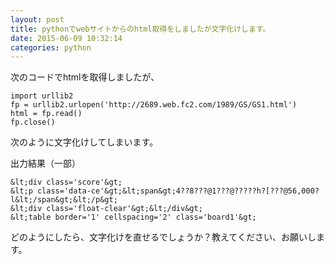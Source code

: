 ```yaml
---
layout: post
title: pythonでwebサイトからのhtml取得をしましたが文字化けします。
date: 2015-06-09 10:32:14
categories: python
---
```

<p>次のコードでhtmlを取得しましたが、</p>

```
import urllib2
fp = urllib2.urlopen('http://2689.web.fc2.com/1989/GS/GS1.html')
html = fp.read()
fp.close()
```

<p>次のように文字化けしてしまいます。</p>

<p>出力結果（一部）</p>

```
&lt;div class='score'&gt;
&lt;p class='data-ce'&gt;&lt;span&gt;4??8???@1???@?????h?[???@56,000?l&lt;/span&gt;&lt;/p&gt;
&lt;div class='float-clear'&gt;&lt;/div&gt;
&lt;table border='1' cellspacing='2' class='board1'&gt;
```

<p>どのようにしたら、文字化けを直せるでしょうか？教えてください、お願いします。</p>
